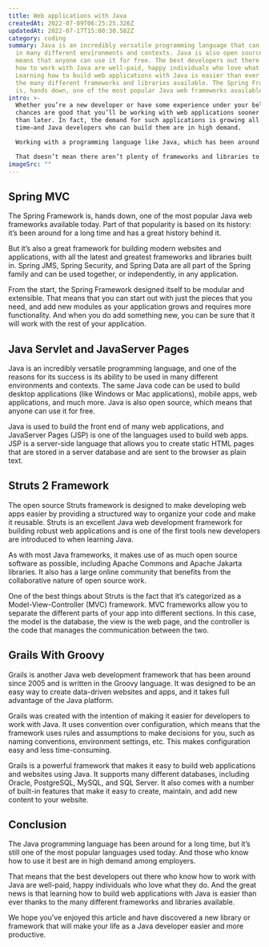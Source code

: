 ```yaml
---
title: Web applications with Java
createdAt: 2022-07-09T06:25:25.326Z
updatedAt: 2022-07-17T15:00:30.582Z
category: coding
summary: Java is an incredibly versatile programming language that can be used
  in many different environments and contexts. Java is also open source, which
  means that anyone can use it for free. The best developers out there who know
  how to work with Java are well-paid, happy individuals who love what they do.
  Learning how to build web applications with Java is easier than ever thanks to
  the many different frameworks and libraries available. The Spring Framework
  is, hands down, one of the most popular Java web frameworks available today.
intro: >-
  Whether you’re a new developer or have some experience under your belt,
  chances are good that you’ll be working with web applications sooner rather
  than later. In fact, the demand for such applications is growing all the
  time—and Java developers who can build them are in high demand.

  Working with a programming language like Java, which has been around for so long and proven its staying power time and again, is as much of an opportunity as it is a challenge. Because every other programmer out there has also discovered the same thing about Java – that it’s both stable and powerful.

  That doesn’t mean there aren’t plenty of frameworks and libraries to choose from – there are more than enough options from which to choose! These libraries and frameworks make it easier to build websites using Java without having to worry about boilerplate code or syntax details. So let’s take a look at some of your best options for building web apps with Java.
imageSrc: ""
---
```


## Spring MVC

The Spring Framework is, hands down, one of the most popular Java web frameworks available today. Part of that popularity is based on its history: it’s been around for a long time and has a great history behind it.

But it’s also a great framework for building modern websites and applications, with all the latest and greatest frameworks and libraries built in. Spring JMS, Spring Security, and Spring Data are all part of the Spring family and can be used together, or independently, in any application.

From the start, the Spring Framework designed itself to be modular and extensible. That means that you can start out with just the pieces that you need, and add new modules as your application grows and requires more functionality. And when you do add something new, you can be sure that it will work with the rest of your application.

## Java Servlet and JavaServer Pages

Java is an incredibly versatile programming language, and one of the reasons for its success is its ability to be used in many different environments and contexts. The same Java code can be used to build desktop applications (like Windows or Mac applications), mobile apps, web applications, and much more. Java is also open source, which means that anyone can use it for free.

Java is used to build the front end of many web applications, and JavaServer Pages (JSP) is one of the languages used to build web apps. JSP is a server-side language that allows you to create static HTML pages that are stored in a server database and are sent to the browser as plain text.

## Struts 2 Framework

The open source Struts framework is designed to make developing web apps easier by providing a structured way to organize your code and make it reusable. Struts is an excellent Java web development framework for building robust web applications and is one of the first tools new developers are introduced to when learning Java.

As with most Java frameworks, it makes use of as much open source software as possible, including Apache Commons and Apache Jakarta libraries. It also has a large online community that benefits from the collaborative nature of open source work.

One of the best things about Struts is the fact that it’s categorized as a Model-View-Controller (MVC) framework. MVC frameworks allow you to separate the different parts of your app into different sections. In this case, the model is the database, the view is the web page, and the controller is the code that manages the communication between the two.

## Grails With Groovy

Grails is another Java web development framework that has been around since 2005 and is written in the Groovy language. It was designed to be an easy way to create data-driven websites and apps, and it takes full advantage of the Java platform.

Grails was created with the intention of making it easier for developers to work with Java. It uses convention over configuration, which means that the framework uses rules and assumptions to make decisions for you, such as naming conventions, environment settings, etc. This makes configuration easy and less time-consuming.

Grails is a powerful framework that makes it easy to build web applications and websites using Java. It supports many different databases, including Oracle, PostgreSQL, MySQL, and SQL Server. It also comes with a number of built-in features that make it easy to create, maintain, and add new content to your website.

## Conclusion

The Java programming language has been around for a long time, but it’s still one of the most popular languages used today. And those who know how to use it best are in high demand among employers.

That means that the best developers out there who know how to work with Java are well-paid, happy individuals who love what they do. And the great news is that learning how to build web applications with Java is easier than ever thanks to the many different frameworks and libraries available.

We hope you’ve enjoyed this article and have discovered a new library or framework that will make your life as a Java developer easier and more productive.
